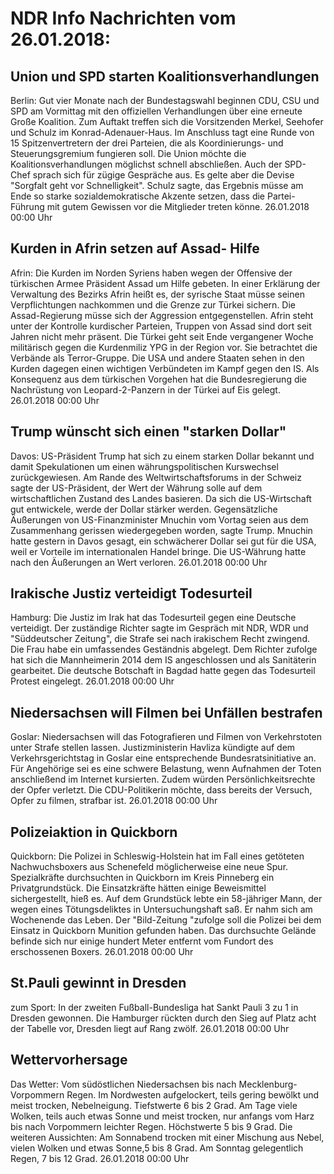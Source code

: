 # NDR Info Nachrichten vom 26.01.2018:


## Union und SPD starten Koalitionsverhandlungen
Berlin: Gut vier Monate nach der Bundestagswahl beginnen CDU, CSU und SPD am Vormittag mit den offiziellen Verhandlungen über eine erneute Große Koalition. Zum Auftakt treffen sich die Vorsitzenden Merkel, Seehofer und Schulz im Konrad-Adenauer-Haus. Im Anschluss tagt eine Runde von 15 Spitzenvertretern der drei Parteien, die als Koordinierungs- und Steuerungsgremium fungieren soll. Die Union möchte die Koalitionsverhandlungen möglichst schnell abschließen. Auch der SPD-Chef sprach sich für zügige Gespräche aus. Es gelte aber die Devise "Sorgfalt geht vor Schnelligkeit". Schulz sagte, das Ergebnis müsse am Ende so starke sozialdemokratische Akzente setzen, dass die Partei-Führung mit gutem Gewissen vor die Mitglieder treten könne. 26.01.2018 00:00 Uhr 

## Kurden in Afrin setzen auf Assad- Hilfe
Afrin: 	Die Kurden im Norden Syriens haben wegen der Offensive der türkischen Armee Präsident Assad um Hilfe gebeten. In einer Erklärung der Verwaltung des Bezirks Afrin heißt es, der syrische Staat müsse seinen Verpflichtungen nachkommen und die Grenze zur Türkei sichern. Die Assad-Regierung müsse sich der Aggression entgegenstellen. Afrin steht unter der Kontrolle kurdischer Parteien, Truppen von Assad sind dort seit Jahren nicht mehr präsent. Die Türkei geht seit Ende vergangener Woche militärisch gegen die Kurdenmiliz YPG in der Region vor. Sie betrachtet die Verbände als Terror-Gruppe. Die USA und andere Staaten sehen in den Kurden dagegen einen wichtigen Verbündeten im Kampf gegen den IS. Als Konsequenz aus dem türkischen Vorgehen hat die Bundesregierung die Nachrüstung von Leopard-2-Panzern in der Türkei auf Eis gelegt. 26.01.2018 00:00 Uhr 

## Trump wünscht sich einen "starken Dollar"
Davos: US-Präsident Trump hat sich zu einem starken Dollar bekannt und damit Spekulationen um einen währungspolitischen Kurswechsel zurückgewiesen. Am Rande des Weltwirtschaftsforums in der Schweiz sagte der US-Präsident, der Wert der Währung solle auf dem wirtschaftlichen Zustand des Landes basieren. Da sich die US-Wirtschaft gut entwickele, werde der Dollar stärker werden. Gegensätzliche Äußerungen von US-Finanzminister Mnuchin vom Vortag seien aus dem Zusammenhang gerissen wiedergegeben worden, sagte Trump. Mnuchin hatte gestern in Davos gesagt, ein schwächerer Dollar sei gut für die USA, weil er Vorteile im internationalen Handel bringe. Die US-Währung hatte nach den Äußerungen an Wert verloren. 26.01.2018 00:00 Uhr 

## Irakische Justiz verteidigt Todesurteil
Hamburg: Die Justiz im Irak hat das Todesurteil gegen eine Deutsche verteidigt. Der zuständige Richter sagte im Gespräch mit NDR, WDR und "Süddeutscher Zeitung", die Strafe sei nach irakischem Recht zwingend. Die Frau habe ein umfassendes Geständnis abgelegt. Dem Richter zufolge hat sich die Mannheimerin 2014 dem IS angeschlossen und als Sanitäterin gearbeitet. Die deutsche Botschaft in Bagdad hatte gegen das Todesurteil Protest eingelegt. 26.01.2018 00:00 Uhr 

## Niedersachsen will Filmen bei Unfällen bestrafen
Goslar:	Niedersachsen will das Fotografieren und Filmen von Verkehrstoten unter Strafe stellen lassen. Justizministerin Havliza kündigte auf dem Verkehrsgerichtstag in Goslar eine entsprechende Bundesratsinitiative an. Für Angehörige sei es eine schwere Belastung, wenn Aufnahmen der Toten anschließend im Internet kursierten. Zudem würden Persönlichkeitsrechte der Opfer verletzt. Die CDU-Politikerin möchte, dass bereits der Versuch, Opfer zu filmen, strafbar ist. 26.01.2018 00:00 Uhr 

## Polizeiaktion in Quickborn
Quickborn: Die Polizei in Schleswig-Holstein hat im Fall eines getöteten Nachwuchsboxers aus Schenefeld möglicherweise eine neue Spur. Spezialkräfte durchsuchten in Quickborn im Kreis Pinneberg ein Privatgrundstück. Die Einsatzkräfte hätten einige Beweismittel sichergestellt, hieß es. Auf dem Grundstück lebte ein 58-jähriger Mann, der wegen eines Tötungsdeliktes in Untersuchungshaft saß. Er nahm sich am Wochenende das Leben. Der "Bild-Zeitung "zufolge soll die Polizei bei dem Einsatz in Quickborn Munition gefunden haben. Das durchsuchte Gelände befinde sich nur einige hundert Meter entfernt vom Fundort des erschossenen Boxers. 26.01.2018 00:00 Uhr 

## St.Pauli gewinnt in Dresden
zum Sport: In der zweiten Fußball-Bundesliga hat Sankt Pauli 3 zu 1 in Dresden gewonnen. Die Hamburger rückten durch den Sieg auf Platz acht der Tabelle vor, Dresden liegt auf Rang zwölf. 26.01.2018 00:00 Uhr 

## Wettervorhersage
Das Wetter: Vom südöstlichen Niedersachsen bis nach Mecklenburg-Vorpommern Regen. Im Nordwesten aufgelockert, teils gering bewölkt und meist trocken, Nebelneigung. Tiefstwerte 6 bis 2 Grad. Am Tage viele Wolken, teils auch etwas Sonne und meist trocken, nur anfangs vom Harz bis nach Vorpommern  leichter Regen. Höchstwerte 5 bis 9 Grad. Die weiteren Aussichten: Am Sonnabend trocken mit einer Mischung aus Nebel, vielen Wolken und etwas Sonne,5 bis 8 Grad. Am Sonntag gelegentlich Regen, 7 bis 12 Grad. 26.01.2018 00:00 Uhr 
